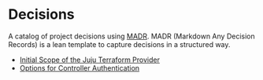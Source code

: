 # Decisions

A catalog of project decisions using [MADR][0]. MADR (Markdown Any Decision Records) is a lean template to capture decisions in a structured way.

- [Initial Scope of the Juju Terraform Provider](./0001-initial-scope.md)
- [Options for Controller Authentication](./0002-controller-authentication.md)

[0]: https://adr.github.io/madr/
